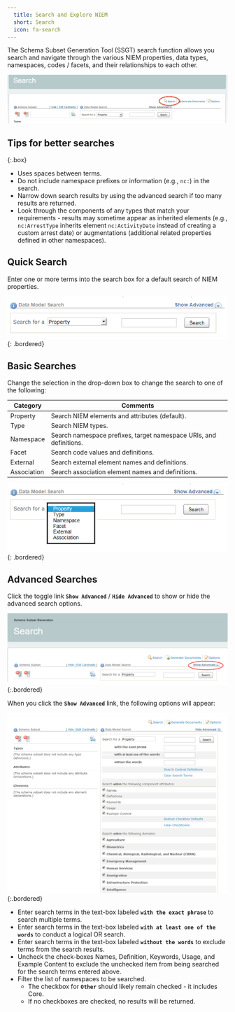```yaml
---
  title: Search and Explore NIEM
  short: Search
  icon: fa-search
---
```


The Schema Subset Generation Tool (SSGT) search function allows you search and navigate through the various NIEM properties, data types, namespaces, codes / facets, and their relationships to each other.

![Search Page](./images/search-page.png)

## Tips for better searches

{:.box}
- Uses spaces between terms.
- Do not include namespace prefixes or information (e.g., `nc:`) in the search.
- Narrow down search results by using the advanced search if too many results are returned.
- Look through the components of any types that match your requirements - results may sometime appear as inherited elements (e.g., `nc:ArrestType` inherits element `nc:ActivityDate` instead of creating a custom arrest date) or augmentations (additional related properties defined in other namespaces).

## Quick Search

Enter one or more terms into the search box for a default search of NIEM properties.

![Quick Search](./images/search-quick.png)
{: .bordered}

## Basic Searches

Change the selection in the drop-down box to change the search to one of the following:

| Category    | Comments |
| --------    | -------- |
| Property    | Search NIEM elements and attributes (default). |
| Type        | Search NIEM types. |
| Namespace   | Search namespace prefixes, target namespace URIs, and definitions. |
| Facet       | Search code values and definitions. |
| External    | Search external element names and definitions. |
| Association | Search association element names and definitions. |

![Basic Search](./images/search-basic.png)
{: .bordered}

## Advanced Searches

Click the toggle link **`Show Advanced`** / **`Hide Advanced`** to show or hide the advanced search options.

![Advanced Search](./images/search-advanced-link.png)
{:.bordered}

When you click the **`Show Advanced`** link, the following options will appear:

![Advanced Search](./images/search-advanced-options.png)
{:.bordered}

- Enter search terms in the text-box labeled **`with the exact phrase`** to search multiple terms.
- Enter search terms in the text-box labeled **`with at least one of the words`** to conduct a logical OR search.
- Enter search terms in the text-box labeled **`without the words`** to exclude terms from the search results.
- Uncheck the check-boxes Names, Definition, Keywords, Usage, and Example Content to exclude the unchecked item from being searched for the search terms entered above.
- Filter the list of namespaces to be searched.
  - The checkbox for **`Other`** should likely remain checked - it includes Core.
  - If no checkboxes are checked, no results will be returned.
